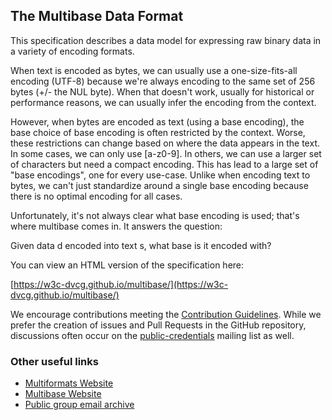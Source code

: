## The Multibase Data Format

This specification describes a data model for expressing raw binary data in a
variety of encoding formats.

When text is encoded as bytes, we can usually use a one-size-fits-all
encoding (UTF-8) because we're always encoding to the same set of 256 bytes
(+/- the NUL byte). When that doesn't work, usually for historical or
performance reasons, we can usually infer the encoding from the context.

However, when bytes are encoded as text (using a base encoding), the base
choice of base encoding is often restricted by the context. Worse, these
restrictions can change based on where the data appears in the text. In
some cases, we can only use [a-z0-9]. In others, we can use a larger set
of characters but need a compact encoding. This has lead to a large set
of "base encodings", one for every use-case. Unlike when encoding text to
bytes, we can't just standardize around a single base encoding because
there is no optimal encoding for all cases.

Unfortunately, it's not always clear what base encoding is used; that's
where multibase comes in. It answers the question:

  Given data d encoded into text s, what base is it encoded with?

You can view an HTML version of the specification here:

[https://w3c-dvcg.github.io/multibase/](https://w3c-dvcg.github.io/multibase/)

We encourage contributions meeting the [Contribution
Guidelines](CONTRIBUTING.md).  While we prefer the creation of issues
and Pull Requests in the GitHub repository, discussions often occur
on the
[public-credentials](http://lists.w3.org/Archives/Public/public-credentials/)
mailing list as well.

### Other useful links
* [Multiformats Website](https://multiformats.io/)
* [Multibase Website](https://multiformats.io/multibase/)
* [Public group email archive](https://lists.w3.org/Archives/Public/public-credentials/)
